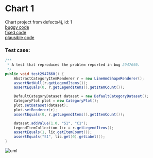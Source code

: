 # Chart 1
Chart project from defects4j, id: 1  
[buggy code](./codes/_buggy.md)  
[fixed code](./codes/_fixed.md)  
[plausible code](./codes/_plausible.md)  
### Test case:
```java
/**
 * A test that reproduces the problem reported in bug 2947660.
 */
public void test2947660() {
    AbstractCategoryItemRenderer r = new LineAndShapeRenderer();
    assertNotNull(r.getLegendItems());
    assertEquals(0, r.getLegendItems().getItemCount());

    DefaultCategoryDataset dataset = new DefaultCategoryDataset();
    CategoryPlot plot = new CategoryPlot();
    plot.setDataset(dataset);
    plot.setRenderer(r);
    assertEquals(0, r.getLegendItems().getItemCount());

    dataset.addValue(1.0, "S1", "C1");
    LegendItemCollection lic = r.getLegendItems();
    assertEquals(1, lic.getItemCount());
    assertEquals("S1", lic.get(0).getLabel());
}
```
![uml](http://www.plantuml.com/plantuml/proxy?src=https://raw.githubusercontent.com/boyang9602/APR_resources/master/Chart/1/umls/test2947660.puml?t=0)
